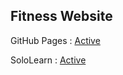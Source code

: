 ## Fitness Website

GitHub Pages : [Active](https://Mr-vabs.github.io/fitness-website/index.html)

SoloLearn : [Active](https://code.sololearn.com/WdCOC57jmDBa/?ref=app)
